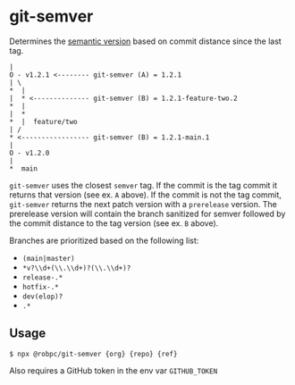 # git-semver

Determines the [semantic version](semver.org) based on commit distance since the last tag.

    |
    O - v1.2.1 <-------- git-semver (A) = 1.2.1
    | \
    *  |
    |  * <-------------- git-semver (B) = 1.2.1-feature-two.2
    *  |
    |  *
    *  |  feature/two
    | /
    * <----------------- git-semver (B) = 1.2.1-main.1
    |
    O - v1.2.0
    |
    *  main

`git-semver` uses the closest `semver` tag. If the commit is the tag commit it returns that version (see ex. `A` above). If the commit is not the tag commit, `git-semver` returns the next patch version with a `prerelease` version. The prerelease version will contain the branch sanitized for semver followed by the commit distance to the tag version (see ex. `B` above).

Branches are prioritized based on the following list:

- `(main|master)`
- `*v?\\d+(\\.\\d+)?(\\.\\d+)?`
- `release-.*`
- `hotfix-.*`
- `dev(elop)?`
- `.*`

## Usage

    $ npx @robpc/git-semver {org} {repo} {ref}

Also requires a GitHub token in the env var `GITHUB_TOKEN`
